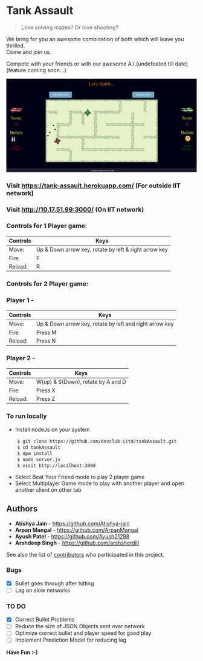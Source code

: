 # Tank Assault


> Love solving mazes?
> Or love shooting?


We bring for you an awesome combination of both which will leave you thrilled.<br>
Come and join us.

Compete with your friends or with our awesome A.I.(undefeated till date) (feature coming soon...)

![alt text](public/images/game4.png)

### Visit https://tank-assault.herokuapp.com/  (For outside IIT network)
### Visit http://10.17.51.99:3000/  (On IIT network)

### Controls for 1 Player game: 

| Controls | Keys |
| -------- | ---- |
|Move:| Up & Down arrow key, rotate by left & right arrow key|
|Fire:| F|
|Reload:| R|



### Controls for 2 Player game:

### Player 1 -

| Controls | Keys |
| -------- | ---- |
|Move:| Up & Down arrow key, rotate by left and right arrow key|
|Fire:| Press M|
|Reload:| Press N|

### Player 2 -

| Controls | Keys |
| -------- | ---- |
|Move:| W(up) & S(Down), rotate by A and D
|Fire:| Press X
|Reload:| Press Z

### To run locally

- Install nodeJs on your system
```
    $ git clone https://github.com/devclub-iitd/tankAssault.git
    $ cd tankAssault
    $ npm install
    $ node server.js
    $ visit http://localhost:3000
```
- Select Beat Your Friend mode to play 2 player game
- Select Multiplayer Game mode to play with another player and open another client on other tab

## Authors

* **Atishya Jain** - https://github.com/Atishya-jain
* **Arpan Mangal** - https://github.com/ArpanMangal
* **Ayush Patel** - https://github.com/Ayush21298
* **Arshdeep Singh** - https://github.com/arshsherdill

See also the list of [contributors](https://github.com/devclub-iitd/tankAssault/graphs/contributors) who participated in this project.

### Bugs
- [X] Bullet goes through after hitting
- [ ] Lag on slow networks

### TO DO
- [X] Correct Bullet Problems
- [ ] Reduce the size of JSON Objects sent over network
- [ ] Optimize correct bullet and player speed for good play
- [ ] Implement Prediction Model for reducing lag

**Have Fun :-)**

